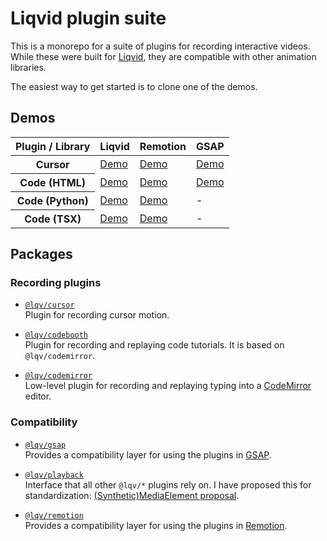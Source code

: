 # Liqvid plugin suite

This is a monorepo for a suite of plugins for recording interactive videos. While these were built for [Liqvid](https://liqvidjs.org/), they are compatible with other animation libraries.

The easiest way to get started is to clone one of the demos.

## Demos

<table>
  <thead>
    <tr>
      <th>Plugin / Library</th>
      <th scope="col">Liqvid</th>
      <th scope="col">Remotion</th>
      <th scope="col">GSAP</th>
    </tr>
  </thead>
  <tbody>
    <tr>
      <th>Cursor</th>
      <td>
        <a href="https://github.com/liqvidjs/plugins/tree/main/demos/liqvid/cursor">Demo</a>
      </td>
      <td>
        <a href="https://github.com/liqvidjs/plugins/tree/main/demos/remotion/cursor">Demo</a>
      </td>
      <td>
        <a href="https://github.com/liqvidjs/plugins/tree/main/demos/gsap/cursor">Demo</a>
      </td>
    </tr>
    <tr>
      <th>Code (HTML)</th>
      <td>
        <a href="https://github.com/liqvidjs/plugins/tree/main/demos/liqvid/codebooth-html">Demo</a>
      </td>
      <td>
        <a href="https://github.com/liqvidjs/plugins/tree/main/demos/remotion/codebooth-html">Demo</a>
      </td>
      <td>
        <a href="https://github.com/liqvidjs/plugins/tree/main/demos/gsap/codebooth-html">Demo</a>
      </td>
    </tr>
    <tr>
      <th>Code (Python)</th>
      <td>
        <a href="https://github.com/liqvidjs/plugins/tree/main/demos/liqvid/codebooth-python">Demo</a>
      </td>
      <td>
        <a href="https://github.com/liqvidjs/plugins/tree/main/demos/remotion/codebooth-python">Demo</a>
      </td>
      <td>
        -
      </td>
    </tr>
    <tr>
      <th>Code (TSX)</th>
      <td>
        <a href="https://github.com/liqvidjs/plugins/tree/main/demos/liqvid/codebooth-tsx">Demo</a>
      </td>
      <td>
        <a href="https://github.com/liqvidjs/plugins/tree/main/demos/remotion/codebooth-tsx">Demo</a>
      </td>
      <td>
        -
      </td>
    </tr>
  </tbody>
</table>

## Packages

### Recording plugins
* [`@lqv/cursor`](https://github.com/liqvidjs/plugins/tree/main/packages/cursor)  
  Plugin for recording cursor motion.

* [`@lqv/codebooth`](https://github.com/liqvidjs/plugins/tree/main/packages/codebooth)  
  Plugin for recording and replaying code tutorials. It is based on `@lqv/codemirror`.

* [`@lqv/codemirror`](https://github.com/liqvidjs/plugins/tree/main/packages/codemirror)  
  Low-level plugin for recording and replaying typing into a [CodeMirror](https://codemirror.net/6/docs/ref/) editor.

### Compatibility
* [`@lqv/gsap`](https://github.com/liqvidjs/plugins/tree/main/packages/gsap)  
  Provides a compatibility layer for using the plugins in [GSAP](https://greensock.com/gsap/).

* [`@lqv/playback`](https://github.com/liqvidjs/plugins/tree/main/packages/playback)  
  Interface that all other `@lqv/*` plugins rely on. I have proposed this for standardization: [(Synthetic)MediaElement proposal](https://github.com/whatwg/dom/issues/1098).

* [`@lqv/remotion`](https://github.com/liqvidjs/plugins/tree/main/packages/remotion)  
  Provides a compatibility layer for using the plugins in [Remotion](https://www.remotion.dev/).
